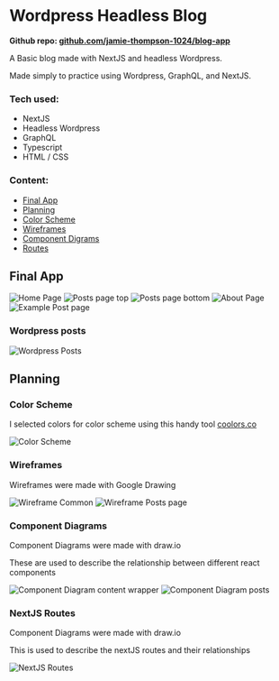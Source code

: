 
# Wordpress Headless Blog

**Github repo: [github.com/jamie-thompson-1024/blog-app](https://github.com/jamie-thompson-1024/blog-app)**

A Basic blog made with NextJS and headless Wordpress.

Made simply to practice using Wordpress, GraphQL, and NextJS.

### Tech used:

- NextJS
- Headless Wordpress
- GraphQL
- Typescript
- HTML / CSS

### Content:

- [Final App](#final-app)
- [Planning](#planning)
- [Color Scheme](#color-scheme)
- [Wireframes](#wireframes)
- [Component Digrams](#component-diagrams)
- [Routes](#nextjs-routes)

## Final App

![Home Page](/Assets/projects/images/wpblog/blog-0.jpg "home page")
![Posts page top](/Assets/projects/images/wpblog/blog-1.jpg "posts page top")
![Posts page bottom](/Assets/projects/images/wpblog/blog-2.jpg "posts page bottom")
![About Page](/Assets/projects/images/wpblog/blog-3.jpg "about page")
![Example Post page](/Assets/projects/images/wpblog/blog-4.jpg "example post page")

### Wordpress posts

![Wordpress Posts](/Assets/projects/images/wpblog/blog-wp-posts.png "wordpress posts")

## Planning

### Color Scheme

I selected colors for color scheme using this handy tool [coolors.co](https://coolors.co/)

![Color Scheme](/Assets/projects/images/wpblog/blog-color.png "color Scheme")

### Wireframes

Wireframes were made with Google Drawing

![Wireframe Common](/Assets/projects/images/wpblog/blog-wireframe-common.png "wireframe common")
![Wireframe Posts page](/Assets/projects/images/wpblog/blog-wireframe-posts.png "wireframe posts page")

### Component Diagrams

Component Diagrams were made with draw.io

These are used to describe the relationship between different react components

![Component Diagram content wrapper](/Assets/projects/images/wpblog/blog-component-wrapper.png "Component Diagram content wrapper")
![Component Diagram posts](/Assets/projects/images/wpblog/blog-posts.png "Component Diagram posts")

### NextJS Routes

Component Diagrams were made with draw.io

This is used to describe the nextJS routes and their relationships

![NextJS Routes](/Assets/projects/images/wpblog/blog-route.png "nextjs routes")
